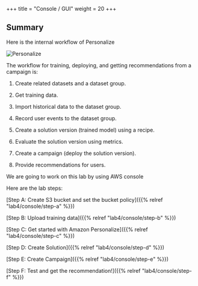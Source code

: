 +++
title = "Console / GUI"
weight = 20
+++


## Summary

Here is the internal workflow of Personalize


![Personalize](/images/lab4/personalizehowitworks.png )




The workflow for training, deploying, and getting recommendations from a campaign is:

 1) Create related datasets and a dataset group.

 2) Get training data.

 3) Import historical data to the dataset group.

 4) Record user events to the dataset group.

 5) Create a solution version (trained model) using a recipe.

 6) Evaluate the solution version using metrics.

 7) Create a campaign (deploy the solution version).

 8) Provide recommendations for users.




We are going to work on this lab by using AWS console

Here are the lab steps:

[Step A: Create S3 bucket and set the bucket policy]({{% relref "lab4/console/step-a" %}})

[Step B: Upload training data]({{% relref "lab4/console/step-b" %}})

[Step C: Get started with Amazon Personalize]({{% relref "lab4/console/step-c" %}})

[Step D: Create Solution]({{% relref "lab4/console/step-d" %}})

[Step E: Create Campaign]({{% relref "lab4/console/step-e" %}})

[Step F: Test and get the recommendation!]({{% relref "lab4/console/step-f" %}})

